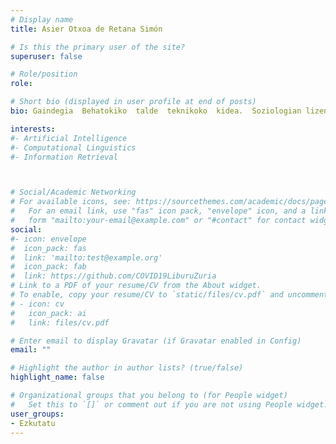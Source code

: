 ```yaml
---
# Display name
title: Asier Otxoa de Retana Simón

# Is this the primary user of the site?
superuser: false

# Role/position
role: 

# Short bio (displayed in user profile at end of posts)
bio: Gaindegia  Behatokiko  talde  teknikoko  kidea.  Soziologian lizentziaduna   UPV/EHUn   eta   Antropologian   UNEDen.   Indize   sozioekonomiko   nagusien jarraipena egiten du, bai tokian-tokian, bai nazioartean.

interests:
#- Artificial Intelligence
#- Computational Linguistics
#- Information Retrieval



# Social/Academic Networking
# For available icons, see: https://sourcethemes.com/academic/docs/page-builder/#icons
#   For an email link, use "fas" icon pack, "envelope" icon, and a link in the
#   form "mailto:your-email@example.com" or "#contact" for contact widget.
social:
#- icon: envelope
#  icon_pack: fas
#  link: 'mailto:test@example.org'
#  icon_pack: fab
#  link: https://github.com/COVID19LiburuZuria
# Link to a PDF of your resume/CV from the About widget.
# To enable, copy your resume/CV to `static/files/cv.pdf` and uncomment the lines below.
# - icon: cv
#   icon_pack: ai
#   link: files/cv.pdf

# Enter email to display Gravatar (if Gravatar enabled in Config)
email: ""

# Highlight the author in author lists? (true/false)
highlight_name: false

# Organizational groups that you belong to (for People widget)
#   Set this to `[]` or comment out if you are not using People widget.
user_groups:
- Ezkutatu
---
```



